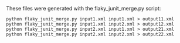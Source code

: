 These files were generated with the flaky_junit_merge.py script:

~~~
python flaky_junit_merge.py input1.xml input1.xml > output11.xml
python flaky_junit_merge.py input1.xml input2.xml > output12.xml
python flaky_junit_merge.py input2.xml input1.xml > output21.xml
python flaky_junit_merge.py input2.xml input2.xml > output22.xml
~~~
